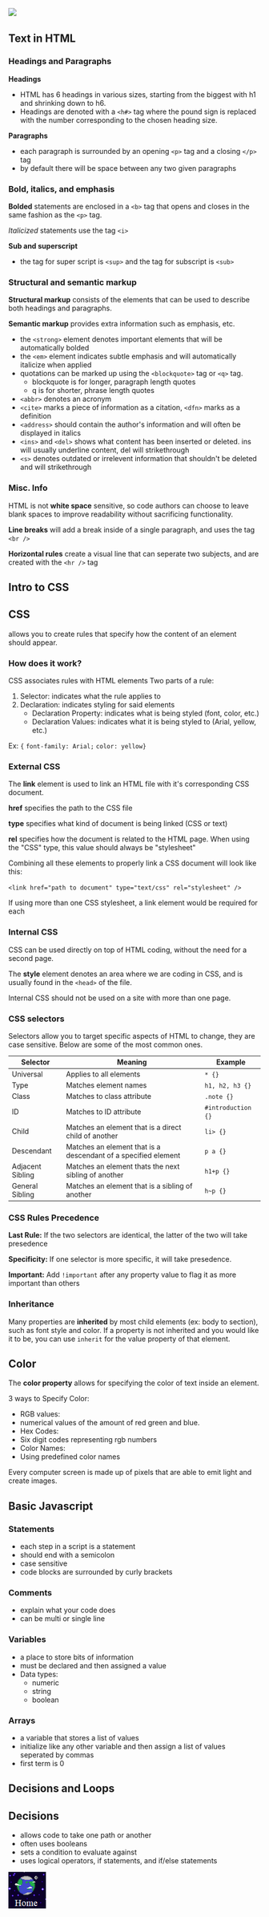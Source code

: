 ![](https://cdn.cnn.com/cnnnext/dam/assets/150103074330-hubble-space-background-2-large-169.jpg)


## Text in HTML

### Headings and Paragraphs

**Headings**
- HTML has 6 headings in various sizes, starting from the biggest with h1 and shrinking down to h6.
- Headings are denoted with a `<h#>` tag where the pound sign is replaced with the number corresponding to the chosen heading size.

**Paragraphs**
- each paragraph is surrounded by an opening `<p>` tag and a closing `</p>` tag
- by default there will be space between any two given paragraphs

### Bold, italics, and emphasis

**Bolded** statements are enclosed in a `<b>` tag that opens and closes in the same fashion as the `<p>` tag.

*Italicized* statements use the tag `<i>`
  
**Sub and superscript**
- the tag for super script is `<sup>` and the tag for subscript is `<sub>`

### Structural and semantic markup

**Structural markup** consists of the elements that can be used to describe both headings and paragraphs.

**Semantic markup** provides extra information such as emphasis, etc.
- the `<strong>` element denotes important elements that will be automatically bolded
- the `<em>` element indicates subtle emphasis and will automatically italicize when applied
- quotations can be marked up using the `<blockquote>` tag or `<q>` tag. 
  - blockquote is for longer, paragraph length quotes
  - q is for shorter, phrase length quotes
- `<abbr>` denotes an acronym
- `<cite>` marks a piece of information as a citation, `<dfn>` marks as a definition
- `<address>` should contain the author's information and will often be displayed in italics
- `<ins>` and `<del>` shows what content has been inserted or deleted. ins will usually underline content, del will strikethrough
- `<s>` denotes outdated or irrelevent information that shouldn't be deleted and will strikethrough
  

### Misc. Info

HTML is not **white space** sensitive, so code authors can choose to leave blank spaces to improve readability without sacrificing functionality.

**Line breaks** will add a break inside of a single paragraph, and uses the tag `<br />`

**Horizontal rules** create a visual line that can seperate two subjects, and are created with the `<hr />` tag

## Intro to CSS
## CSS

allows you to create rules that specify how the content of an element should appear.

### How does it work?
CSS associates rules with HTML elements
Two parts of a rule:
1. Selector: indicates what the rule applies to
 1. Declaration: indicates styling for said elements
      - Declaration Property: indicates what is being styled (font, color, etc.)
      - Declaration Values: indicates what it is being styled to (Arial, yellow, etc.)

Ex: `{`
    `font-family: Arial;`
    `color: yellow}`

### External CSS
The **link** element is used to link an HTML file with it's corresponding CSS document.

**href** specifies the path to the CSS file

**type** specifies what kind of document is being linked (CSS or text)

**rel** specifies how the document is related to the HTML page. When using the "CSS" type, this value should always be "stylesheet"

Combining all these elements to properly link a CSS document will look like this:

`<link href="path to document" type="text/css" rel="stylesheet" />`

If using more than one CSS stylesheet, a link element would be required for each

### Internal CSS
CSS can be used directly on top of HTML coding, without the need for a second page. 

The **style** element denotes an area where we are coding in CSS, and is usually found in the `<head>` of the file.

Internal CSS should not be used on a site with more than one page.

### CSS selectors

Selectors allow you to target specific aspects of HTML to change, they are case sensitive. Below are some of the most common ones.

Selector     |    Meaning    | Example     
-------------|---------------|--------------
Universal| Applies to all elements | `* {}` |
Type | Matches element names | `h1, h2, h3 {}` |
Class | Matches to class attribute | `.note {}` |
ID | Matches to ID attribute | `#introduction {}` |
Child | Matches an element that is a direct child of another | `li> {}` |
Descendant | Matches an element that is a descendant of a specified element | `p a {}` |
Adjacent Sibling | Matches an element thats the next sibling of another | `h1+p {}` |
General Sibling | Matches an element that is a sibling of another | `h~p {}` |

### CSS Rules Precedence

**Last Rule:** If the two selectors are identical, the latter of the two will take presedence

**Specificity:** If one selector is more specific, it will take presedence.

**Important:** Add `!important` after any property value to flag it as more important than others

### Inheritance

Many properties are **inherited** by most child elements (ex: body to section), such as font style and color. If a property is not inherited and you would like it to be, you can use `inherit` for the value property of that element.

## Color
The **color property** allows for specifying the color of text inside an element.

3 ways to Specify Color:
- RGB values:
 - numerical values of the amount of red green and blue.
- Hex Codes:
 - Six digit codes representing rgb numbers
- Color Names:
 - Using predefined color names

Every computer screen is made up of pixels that are able to emit light and create images.

## Basic Javascript

### Statements
- each step in a script is a statement
- should end with a semicolon
- case sensitive
- code blocks are surrounded by curly brackets

### Comments
- explain what your code does
- can be multi or single line

### Variables
- a place to store bits of information
- must be declared and then assigned a value
- Data types:
  - numeric
  - string
  - boolean

### Arrays

- a variable that stores a list of values
- initialize like any other variable and then assign a list of values seperated by commas
- first term is 0

## Decisions and Loops

## Decisions
- allows code to take one path or another
- often uses booleans
- sets a condition to evaluate against
- uses logical operators, if statements, and if/else statements

[![Home](https://github.com/Overholtk/reading-notes/blob/master/home%20button.png?raw=true)](https://overholtk.github.io/reading-notes/)
